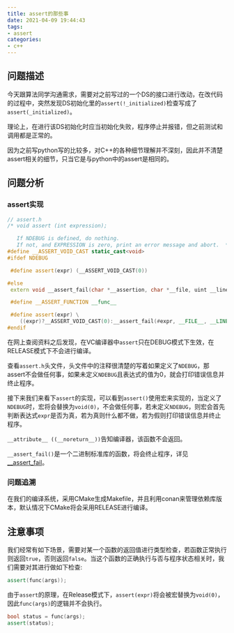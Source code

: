 ```yaml
---
title: assert的那些事
date: 2021-04-09 19:44:43
tags:
- assert
categories:
- c++
---
```


## 问题描述

今天跟算法同学沟通需求，需要对之前写过的一个DS的接口进行改动，在改代码的过程中，突然发现DS初始化里的`assert(!_initialized)`检查写成了`assert(_initialized)`。

理论上，在进行该DS初始化时应当初始化失败，程序停止并报错，但之前测试和调用都是正常的。

因为之前写python写的比较多，对C++的各种细节理解并不深刻，因此并不清楚assert相关的细节，只当它是与python中的assert是相同的。

## 问题分析

### assert实现

```c++
// assert.h
/* void assert (int expression);

   If NDEBUG is defined, do nothing.
   If not, and EXPRESSION is zero, print an error message and abort.  */
#define __ASSERT_VOID_CAST static_cast<void>
#ifdef NDEBUG

 #define assert(expr) (__ASSERT_VOID_CAST(0))

#else
 extern void __assert_fail(char *__assertion, char *__file, uint __line, char *__function) __THROW __attribute__ ((__noreturn__));

 #define __ASSERT_FUNCTION __func__

 #define assert(expr) \
    ((expr)?__ASSERT_VOID_CAST(0):__assert_fail(#expr, __FILE__, __LINE__, __ASSERT_FUNCTION)))
#endif
```

在网上查阅资料之后发现，在VC编译器中`assert`只在DEBUG模式下生效，在RELEASE模式下不会进行编译。

查看`assert.h`头文件，头文件中的注释很清楚的写着如果定义了`NDEBUG`，那assert不会做任何事，如果未定义`NDEBUG`且表达式的值为0，就会打印错误信息并终止程序。

接下来我们来看下`assert`的实现，可以看到`assert()`使用宏来实现的，当定义了`NDEBUG`时，宏将会替换为`void(0)`，不会做任何事，若未定义`NDEBUG`，则宏会首先判断表达式`expr`是否为真，若为真则什么都不做，若为假则打印错误信息并终止程序。

`__attribute__ ((__noreturn__))`告知编译器，该函数不会返回。

`__assert_fail()`是一个二进制标准库的函数，将会终止程序，详见[__assert_fail](https://refspecs.linuxbase.org/LSB_5.0.0/LSB-Core-generic/LSB-Core-generic/baselib---assert-fail-1.html)。

### 问题追溯

在我们的编译系统，采用CMake生成Makefile，并且利用conan来管理依赖库版本，默认情况下CMake将会采用RELEASE进行编译。

## 注意事项

我们经常有如下场景，需要对某一个函数的返回值进行类型检查，若函数正常执行则返回`true`，否则返回`false`。当这个函数的正确执行与否与程序状态相关时，我们需要对其进行做如下检查:

```c++
assert(func(args));
```

由于`assert`的原理，在Release模式下，`assert(expr)`将会被宏替换为`void(0)`，因此`func(args)`的逻辑并不会执行。

```c++
bool status = func(args);
assert(status);
```
